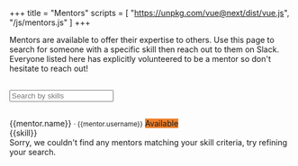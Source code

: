 +++
title = "Mentors"
scripts = [
  "https://unpkg.com/vue@next/dist/vue.js",
  "/js/mentors.js"
]
+++

Mentors are available to offer their expertise to others. Use this page to
search for someone with a specific skill then reach out to them on Slack.
Everyone listed here has explicitly volunteered to be a mentor so don't
hesitate to reach out!

<div id="mentors">
  <div v-if="mentors.length < 0" class="text-center"><i class="fa fa-cog fa-spin fa-5x"></i></div>
  <div v-else>
    <form id="search" style="margin: 30px 0;">
      <input class="form-control" placeholder="Search by skills" name="query" v-model="searchQuery">
    </form>
    <div v-if="filteredMentors.length > 0">
      <div class="row">
        <div class="col-sm-6 col-md-4" v-for="mentor in filteredMentors">
          <div class="panel panel-default">
            <div class="panel-heading">
              {{mentor.name}} <small class="text-muted">&middot; {{mentor.username}}</small>
              <span v-if="mentor.available" class="badge pull-right" style="background-color: rgba(238,128,43,1);">Available</span>
            </div>
            <div class="panel-body">
              <span class="label label-default" style="display: inline-block; margin-right: 4px;" v-for="skill in mentor.skills">{{skill}}</span>
            </div>
          </div>
        </div>
      </div>
    </div>
    <div v-else>
      <div class="alert alert-info">
        Sorry, we couldn't find any mentors matching your skill criteria, try refining your search.
      </div>
    </div>
  </div>
</div>
